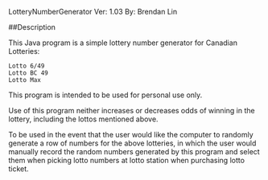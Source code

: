 LotteryNumberGenerator
Ver: 1.03
By: Brendan Lin

##Description

This Java program is a simple lottery number generator for Canadian Lotteries:

    Lotto 6/49
    Lotto BC 49
    Lotto Max

This program is intended to be used for personal use only.

Use of this program neither increases or decreases odds of winning in the lottery, including the lottos mentioned above.

To be used in the event that the user would like the computer to randomly generate a row of numbers for the above lotteries, in which
the user would manually record the random numbers generated by this program and select them when picking lotto numbers at lotto station when purchasing lotto ticket.